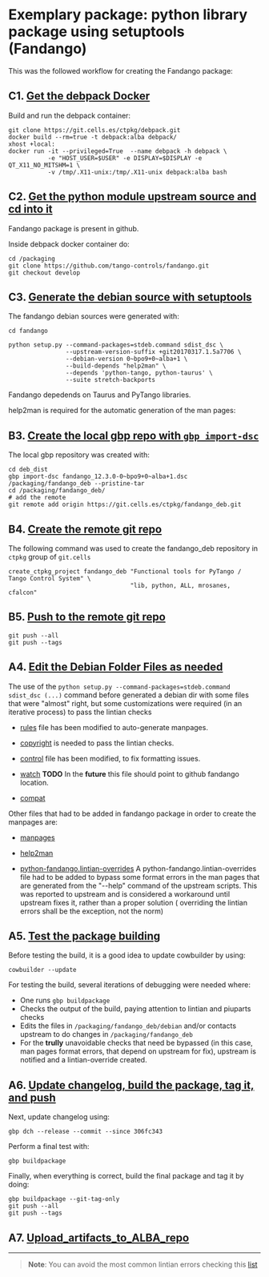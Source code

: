 # Exemplary package: python library package using setuptools (Fandango)

This was the followed workflow for creating the Fandango package:

## C1. [Get the debpack Docker](recipe.Get_the_debpack_Docker.md)

Build and run the debpack container:
```
git clone https://git.cells.es/ctpkg/debpack.git
docker build --rm=true -t debpack:alba debpack/
xhost +local:
docker run -it --privileged=True  --name debpack -h debpack \
           -e "HOST_USER=$USER" -e DISPLAY=$DISPLAY -e QT_X11_NO_MITSHM=1 \
           -v /tmp/.X11-unix:/tmp/.X11-unix debpack:alba bash
```

## C2. [Get the python module upstream source and cd into it](recipe.Get_the_python_module_upstream_source.md)

Fandango package is present in github.

Inside debpack docker container do:
```
cd /packaging
git clone https://github.com/tango-controls/fandango.git
git checkout develop
```

## C3. [Generate the debian source with setuptools](recipe.Generate_the_debian_source_with_setuptools.md)


The fandango debian sources were generated with:


```
cd fandango

python setup.py --command-packages=stdeb.command sdist_dsc \
                --upstream-version-suffix +git20170317.1.5a7706 \
                --debian-version 0~bpo9+0~alba+1 \
                --build-depends "help2man" \
                --depends 'python-tango, python-taurus' \
                --suite stretch-backports
```

Fandango depedends on Taurus and PyTango libraries.

help2man is required for the automatic generation of the man pages:


## B3. [Create the local gbp repo with `gbp import-dsc`](https://git.cells.es/ctpkg/documentation/blob/master/Create_the_local_gbp_repo_with_gbp_import-dsc.md)

The local gbp repository was created with:

```
cd deb_dist
gbp import-dsc fandango_12.3.0-0~bpo9+0~alba+1.dsc /packaging/fandango_deb --pristine-tar
cd /packaging/fandango_deb/
# add the remote
git remote add origin https://git.cells.es/ctpkg/fandango_deb.git
```

## B4. [Create the remote git repo](https://git.cells.es/ctpkg/documentation/blob/master/Create_the_remote_git_repo.md)

The following command was used to create the fandango_deb repository in 
`ctpkg` group of `git.cells` 

```
create_ctpkg_project fandango_deb "Functional tools for PyTango / Tango Control System" \
                                  "lib, python, ALL, mrosanes, cfalcon" 
```

## B5. [Push to the remote git repo](https://git.cells.es/ctpkg/documentation/blob/master/Push_to_the_remote_git_repo.md)
```
git push --all
git push --tags
```


## A4. [Edit the Debian Folder Files as needed](https://git.cells.es/ctpkg/documentation/blob/master/Edit_the_Debian_Folder_Files_as_needed.md)

The use of the `python setup.py --command-packages=stdeb.command sdist_dsc (...)` 
command before generated a debian dir with some files that were "almost" right,
but some customizations were required (in an iterative process) to pass the 
lintian checks


* [rules](https://git.cells.es/ctpkg/fandango_deb/blob/49646d06be99ff67379da9c73ae6496885ecdb25/debian/rules)
file has been modified to auto-generate manpages.

* [copyright](https://git.cells.es/ctpkg/fandango_deb/blob/49646d06be99ff67379da9c73ae6496885ecdb25/debian/copyright) 
is needed to pass the lintian checks.

* [control](https://git.cells.es/ctpkg/fandango_deb/commit/cd57a8013f1c97393db1ec1c5dfe625a9b880657) file
has been modified, to fix formatting issues.

* [watch](https://git.cells.es/ctpkg/fandango_deb/blob/49646d06be99ff67379da9c73ae6496885ecdb25/debian/watch)
**TODO** In the **future** this file should point to github fandango location.

* [compat](https://git.cells.es/ctpkg/fandango_deb/blob/49646d06be99ff67379da9c73ae6496885ecdb25/debian/compat)

Other files that had to be added in fandango package in order to create the 
manpages are:

* [manpages](https://git.cells.es/ctpkg/fandango_deb/blob/49646d06be99ff67379da9c73ae6496885ecdb25/debian/manpages)
* [help2man](https://git.cells.es/ctpkg/fandango_deb/blob/49646d06be99ff67379da9c73ae6496885ecdb25/debian/help2man)

* [python-fandango.lintian-overrides](https://git.cells.es/ctpkg/fandango_deb/blob/49646d06be99ff67379da9c73ae6496885ecdb25/debian/python-fandango.lintian-overrides)
A python-fandango.lintian-overrides file had to be added to bypass some format 
errors in the man pages that are generated from the "--help" command of the 
upstream scripts.
This was reported to upstream and is considered a workaround until upstream 
fixes it, rather than a proper solution ( overriding the lintian errors shall be
the exception, not the norm)


## A5. [Test the package building](https://git.cells.es/ctpkg/documentation/blob/master/Test_the_package_building.md)


Before testing the build, it is a good idea to update cowbuilder by using:
```
cowbuilder --update
```

For testing the build, several iterations of debugging were needed where:

- One runs `gbp buildpackage`
- Checks the output of the build, paying attention to lintian and piuparts checks
- Edits the files in `/packaging/fandango_deb/debian` and/or contacts upstream to
  do changes in `/packaging/fandango_deb`
- For the  **trully** unavoidable checks that need be bypassed (in this case, 
  man pages format errors, that depend on upstream for fix), upstream is notified
  and a lintian-override created.


## A6. [Update changelog, build the package, tag it, and push](https://git.cells.es/ctpkg/documentation/blob/master/Update_changelog_build_the_package_tag_it_and_push.md)

Next, update changelog using:
```
gbp dch --release --commit --since 306fc343
```

Perform a final test with:
```
gbp buildpackage
```

Finally, when everything is correct, build the final package and tag it by doing:
```
gbp buildpackage --git-tag-only
git push --all
git push --tags

```

## A7. [Upload_artifacts_to_ALBA_repo](https://git.cells.es/ctpkg/documentation/blob/master/Upload_artifacts_to_ALBA_repo.md)

-------------------------------------------------------------------------------

> **Note**:
> You can avoid the most common lintian errors checking this [list](https://git.cells.es/ctpkg/documentation/blob/master/Typical_lintian_errors.md)




